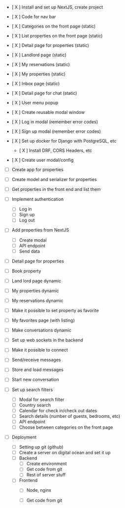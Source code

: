- [ X ] Install and set up NextJS, create project
- [ X ] Code for nav bar
- [ X ] Categories on the front page (static)
- [ X ] List properties on the front page (static)
- [ X ] Detail page for properties (static)
- [ X ] Landlord page (static)
- [ X ] My reservations (static)
- [ X ] My properties (static)
- [ X ] Inbox page (static)
- [ X ] Detail page for chat (static)
- [ X ] User menu popup
- [ X ] Create reusable modal window
- [ X ] Log in modal (remember error codes)
- [ X ] Sign up modal (remember error codes)

- [ X ] Set up docker for Django with PostgreSQL, etc
  - [ X ] Install DRF, CORS Headers, etc
- [ X ] Create user modal/config
- [ ] Create app for properties
- [ ] Create model and serializer for properties
- [ ] Get properties in the front end and list them

- [ ] Implement authentication
  - [ ] Log in
  - [ ] Sign up
  - [ ] Log out

- [ ] Add properties from NextJS
  - [ ] Create modal
  - [ ] API endpoint
  - [ ] Send data
   
- [ ] Detail page for properties
- [ ] Book property
- [ ] Land lord page dynamic
- [ ] My properties dynamic
- [ ] My reservations dynamic
- [ ] Make it possible to set property as favorite
- [ ] My favorites page (with listing)
- [ ] Make conversations dynamic

- [ ] Set up web sockets in the backend
- [ ] Make it possible to connect
- [ ] Send/receive messages
- [ ] Store and load messages
- [ ] Start new conversation

- [ ] Set up search filters
  - [ ] Modal for search filter
  - [ ] Country search
  - [ ] Calendar for check in/check out dates
  - [ ] Search details (number of guests, bedrooms, etc)
  - [ ] API endpoint
  - [ ] Choose between categories on the front page

- [ ] Deployment
  - [ ] Setting up git (github)
  - [ ] Create a server on digital ocean and set it up
  - [ ] Backend
    - [ ] Create environment
    - [ ] Get code from git
    - [ ] Rest of server stuff
  - [ ] Frontend
    - [ ] Node, nginx
    - [ ] Get code from git


























